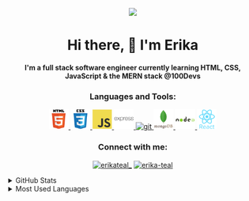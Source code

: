 
<!-- - 👋 Hi there, I'm Erika! Welcome to my GitHub.

<!-- - 🔭 I’m currently working on securing a full stack software engineering position. -->
<!-- - 🌱 I’m currently learning HTML, CSS, JavaScript and the MERN stack at 100 Devs Agency.
- 👯 Looking to collaborate on web development related projects. -->
<!-- - 🤔 I’m looking for help with ... -->
<!-- - 📫 How to reach me: @erikateal_ on Twitter! or via email at erikamw2070@gmail.com -->
<!-- - ⚡ Fun fact: ... -->

<p align="center">
    <img src="https://readme-typing-svg.herokuapp.com?size=30&duration=5001&color=a6b4a2&vCenter=true&center=true&width=460&lines=software+engineer;learning+enthusiast;boba+tea+connoisseur" </p>
  
<h1 align="center">Hi there, 👋 I'm Erika</h1>
<h4 align="center">I'm a full stack software engineer currently learning HTML, CSS, JavaScript & the MERN stack @100Devs</h4>


<h3 align="center">Languages and Tools:</h3>
<p align="center">
  <a href="https://www.w3.org/html/" target="_blank" rel="noreferrer"> <img src="https://raw.githubusercontent.com/devicons/devicon/master/icons/html5/html5-original-wordmark.svg" alt="html5" width="40" height="40"/> </a> 
  <a href="https://www.w3schools.com/css/" target="_blank" rel="noreferrer"> <img src="https://raw.githubusercontent.com/devicons/devicon/master/icons/css3/css3-original-wordmark.svg" alt="css3" width="40" height="40"/> </a> 
  <a href="https://developer.mozilla.org/en-US/docs/Web/JavaScript" target="_blank" rel="noreferrer"> <img src="https://raw.githubusercontent.com/devicons/devicon/master/icons/javascript/javascript-original.svg" alt="javascript" width="40" height="40"/> </a>
  <a href="https://expressjs.com" target="_blank" rel="noreferrer"> <img src="https://raw.githubusercontent.com/devicons/devicon/master/icons/express/express-original-wordmark.svg" alt="express" width="40" height="40"/> </a> 
  <a href="https://git-scm.com/" target="_blank" rel="noreferrer"> <img src="https://www.vectorlogo.zone/logos/git-scm/git-scm-icon.svg" alt="git" width="40" height="40"/> </a>  
  <a href="https://www.mongodb.com/" target="_blank" rel="noreferrer"> <img src="https://raw.githubusercontent.com/devicons/devicon/master/icons/mongodb/mongodb-original-wordmark.svg" alt="mongodb" width="40" height="40"/> </a> 
  <a href="https://nodejs.org" target="_blank" rel="noreferrer"> <img src="https://raw.githubusercontent.com/devicons/devicon/master/icons/nodejs/nodejs-original-wordmark.svg" alt="nodejs" width="40" height="40"/> </a> 
  <a href="https://reactjs.org/" target="_blank" rel="noreferrer"> <img src="https://raw.githubusercontent.com/devicons/devicon/master/icons/react/react-original-wordmark.svg" alt="react" width="40" height="40"/> </a> </p>

<h3 align="center">Connect with me:</h3>
<p align="center">
<a href="https://twitter.com/erikateal_" target="blank"><img align="center" src="https://raw.githubusercontent.com/rahuldkjain/github-profile-readme-generator/master/src/images/icons/Social/twitter.svg" alt="erikateal_" height="30" width="40" /></a>
<a href="https://linkedin.com/in/erika-teal" target="blank"><img align="center" src="https://raw.githubusercontent.com/rahuldkjain/github-profile-readme-generator/master/src/images/icons/Social/linked-in-alt.svg" alt="erika-teal" height="30" width="40" /></a>
</p>

<details>
  <summary>GitHub Stats</summary>

  <img align="left" alt="GitHub Stats" src="https://github-readme-stats.vercel.app/api?username=erikateal&show_icons=true&hide_border=true&theme=tokyonight" />

</details>

<details>
  <summary>Most Used Languages</summary>

<img align="left" alt="GitHub Top Languages" src="https://github-readme-stats.vercel.app/api/top-langs/?username=erikateal&layout=compact&theme=tokyonight" />

</details>
